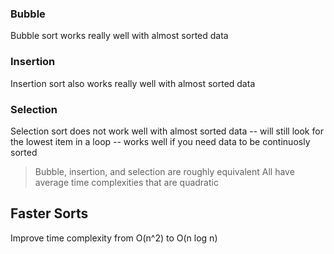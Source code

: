 ### Bubble
Bubble sort works really well with almost sorted data

### Insertion
Insertion sort also works really well with almost sorted data

### Selection
Selection sort does not work well with almost sorted data -- will still look for the lowest item in a loop -- works well if you need data to be continuosly sorted

> Bubble, insertion, and selection are roughly equivalent
> All have average time complexities that are quadratic


## Faster Sorts
Improve time complexity from O(n^2) to O(n log n)